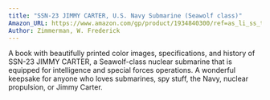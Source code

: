 ```yaml
---
title: "SSN-23 JIMMY CARTER, U.S. Navy Submarine (Seawolf class)"
Amazon_URL: https://www.amazon.com/gp/product/1934840300/ref=as_li_ss_tl?ie=UTF8&linkCode=ll1&tag=internetbo00a-20
Author: Zimmerman, W. Frederick
---
```

A book with beautifully printed color images, specifications, and history of SSN-23 JIMMY CARTER, a Seawolf-class nuclear submarine that is equipped for intelligence and special forces operations.  A wonderful keepsake for anyone who loves submarines, spy stuff, the Navy, nuclear propulsion, or Jimmy Carter.